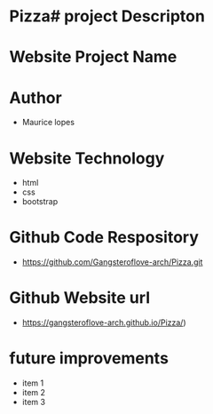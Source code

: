 # Pizza# project Descripton

# Website Project Name

# Author
- Maurice lopes

# Website Technology
- html
- css
- bootstrap 

# Github Code Respository
- https://github.com/Gangsteroflove-arch/Pizza.git

# Github Website url
- https://gangsteroflove-arch.github.io/Pizza/)
# future improvements
- item 1
- item 2
- item 3
